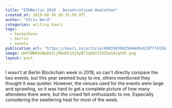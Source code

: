 ```yaml
---
title: "ETHBerlin 2019 - Decentralized Heatathon"
created_at: 2019-08-30 10:35:58 UTC
author: "Chris Ward"
categories: writing kauri
tags:
  - hackathons
  - berlin
  - events
publication_url: "https://kauri.io/article/09019039d2564449a129f7f415b79187"
image: QmTFWWEboNpDm3ijRBaM21djhyB7JqkD1TC6ZSwSAJqtHt.png
layout: post
---
```


I wasn't at Berlin Blockchain week in 2018, so can't directly compare the two events, but this year seemed busy to me, others mentioned they thought it was quieter. However, the venues used for the events were large and sprawling, so it was hard to get a complete picture of how many attendees there were, but the crowd felt enthusiastic to me. Especially considering the sweltering heat for most of the week.
